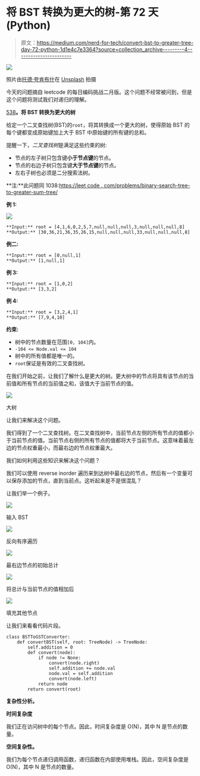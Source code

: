 # 将 BST 转换为更大的树-第 72 天(Python)

> 原文：<https://medium.com/nerd-for-tech/convert-bst-to-greater-tree-day-72-python-1d1e4c7e3364?source=collection_archive---------4----------------------->

![](img/8f88654873ffede674e80bff52c822ff.png)

照片由[托德·夸肯布什](https://unsplash.com/@toddquackenbush?utm_source=medium&utm_medium=referral)在 [Unsplash](https://unsplash.com?utm_source=medium&utm_medium=referral) 拍摄

今天的问题摘自 leetcode 的每日编码挑战二月版。这个问题不经常被问到，但是这个问题将测试我们对递归的理解。

[538](https://leetcode.com/problems/convert-bst-to-greater-tree/)**。将 BST 转换为更大的树**

给定一个二叉查找树(BST)的`root`，将其转换成一个更大的树，使得原始 BST 的每个键都变成原始键加上大于 BST 中原始键的所有键的总和。

提醒一下，*二叉查找树*是满足这些约束的树:

*   节点的左子树只包含键**小于节点键**的节点。
*   节点的右边子树只包含键**大于节点键**的节点。
*   左右子树也必须是二分搜索法树。

**注:**此问题同 1038:[https://leet code . com/problems/binary-search-tree-to-greater-sum-tree/](https://leetcode.com/problems/binary-search-tree-to-greater-sum-tree/)

**例 1:**

![](img/c87069a49621535ab07892d9e59d94c6.png)

```
**Input:** root = [4,1,6,0,2,5,7,null,null,null,3,null,null,null,8]
**Output:** [30,36,21,36,35,26,15,null,null,null,33,null,null,null,8]
```

**例二:**

```
**Input:** root = [0,null,1]
**Output:** [1,null,1]
```

**例 3:**

```
**Input:** root = [1,0,2]
**Output:** [3,3,2]
```

**例 4:**

```
**Input:** root = [3,2,4,1]
**Output:** [7,9,4,10]
```

**约束:**

*   树中的节点数量在范围`[0, 104]`内。
*   `-104 <= Node.val <= 104`
*   树中的所有值都是唯一的。
*   `root`保证是有效的二叉查找树。

在我们开始之前，让我们了解什么是更大的树。更大树中的节点将具有该节点的当前值和所有节点的当前值之和，该值大于当前节点的值。

![](img/82688dd59f38fbf70cd9ee8f7b4b9d1f.png)

大树

让我们来解决这个问题。

我们得到了一个二叉查找树。在二叉查找树中，当前节点左侧的所有节点的值都小于当前节点的值。当前节点右侧的所有节点的值都将大于当前节点。这意味着最左边的节点权重最小，而最右边的节点权重最大。

我们如何利用这些知识来解决这个问题？

我们可以使用 reverse inorder 遍历来到达树中最右边的节点，然后有一个变量可以保存添加的节点，直到当前点。这听起来是不是很混乱？

让我们举一个例子。

![](img/ca94c77116673a182f0200fb3f196c23.png)

输入 BST

![](img/f4e9219150b39636378e19e681497dc5.png)

反向有序遍历

![](img/aec1a357ee9c61d88accc424fcf5cd3a.png)

最右边节点的初始总计

![](img/80f7d30a7c05c3ba69406a80c0769c23.png)

将总计与当前节点的值相加后

![](img/e6fb4f4ace9ce6bc00095870cde72fce.png)

填充其他节点

让我们来看看代码片段。

```
class BSTToGSTConverter:
    def convertBST(self, root: TreeNode) -> TreeNode:
        self.addition = 0
        def convert(node):
            if node != None:
                convert(node.right)
                self.addition += node.val
                node.val = self.addition
                convert(node.left)
            return node
        return convert(root)
```

**复杂性分析。**

**时间复杂度**

我们正在访问树中的每个节点。因此，时间复杂度是 O(N)，其中 N 是节点的数量。

**空间复杂性。**

我们为每个节点递归调用函数，递归函数在内部使用堆栈。因此，空间复杂度是 O(N)，其中 N 是节点的数量。